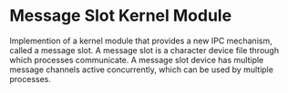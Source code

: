 # Message Slot Kernel Module

Implemention of a kernel module that provides a new IPC mechanism, called a message slot.
A message slot is a character device file through which processes communicate.
A message slot device has multiple message channels active concurrently, which can be used by multiple processes.
